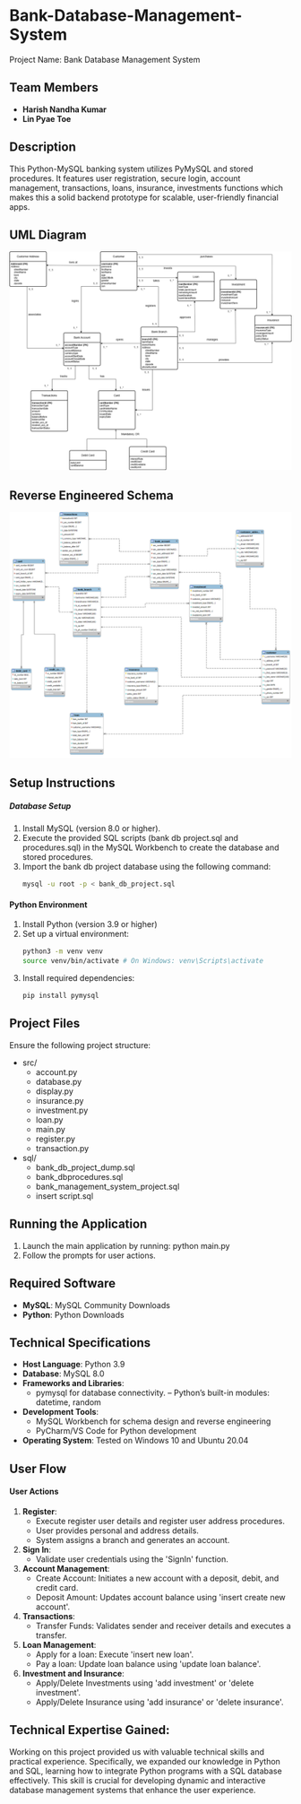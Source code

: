 # Bank-Database-Management-System
Project Name: Bank Database Management System

## Team Members

- **Harish Nandha Kumar**
- **Lin Pyae Toe**

## Description

This Python-MySQL banking system utilizes PyMySQL and stored procedures. It features user registration, secure login, account management, transactions, loans, insurance, investments functions which makes this a solid backend prototype for scalable, user-friendly financial apps.

## UML Diagram
![uml](uml/Bank_Management_Database_UML.png)

## Reverse Engineered Schema
![rschema](uml/Reverse_Engineered_Schema.png)

## Setup Instructions
##### Database Setup
1. Install MySQL (version 8.0 or higher).
2. Execute the provided SQL scripts (bank db project.sql and procedures.sql) in the MySQL Workbench to create the database and stored procedures.
3. Import the bank db project database using the following command:
   ```bash
   mysql -u root -p < bank_db_project.sql
   ```
#### Python Environment
1. Install Python (version 3.9 or higher)
2. Set up a virtual environment:
   ```bash
   python3 -m venv venv
   source venv/bin/activate # On Windows: venv\Scripts\activate
   ```
3. Install required dependencies:
   ```bash
   pip install pymysql
   ```
## Project Files
Ensure the following project structure:
- src/
  - account.py
  - database.py
  - display.py
  - insurance.py
  - investment.py
  - loan.py
  - main.py
  - register.py
  - transaction.py
- sql/
  - bank_db_project_dump.sql
  - bank_dbprocedures.sql
  - bank_management_system_project.sql
  - insert script.sql

## Running the Application
1.  Launch the main application by running: python main.py
2.  Follow the prompts for user actions.

## Required Software
- **MySQL**: MySQL Community Downloads
- **Python**: Python Downloads

## Technical Specifications
- **Host Language**: Python 3.9
- **Database**: MySQL 8.0
- **Frameworks and Libraries**:
   - pymysql for database connectivity.
   – Python’s built-in modules: datetime, random
- **Development Tools**:
   - MySQL Workbench for schema design and reverse engineering
   - PyCharm/VS Code for Python development
- **Operating System**: Tested on Windows 10 and Ubuntu 20.04

## User Flow
#### User Actions
1. **Register**:
   - Execute register user details and register user address procedures.
   - User provides personal and address details.
   - System assigns a branch and generates an account.
2. **Sign In**:
   - Validate user credentials using the 'SignIn' function.
3. **Account Management**:
   - Create Account: Initiates a new account with a deposit, debit, and credit card.
   - Deposit Amount: Updates account balance using 'insert create new account'.
4. **Transactions**:
   - Transfer Funds: Validates sender and receiver details and executes a transfer.
5. **Loan Management**:
   - Apply for a loan: Execute 'insert new loan'.
   - Pay a loan: Update loan balance using 'update loan balance'.
6. **Investment and Insurance**:
   - Apply/Delete Investments using 'add investment' or 'delete investment'.
   - Apply/Delete Insurance using 'add insurance' or 'delete insurance'.

## Technical Expertise Gained:
Working on this project provided us with valuable technical skills and practical experience. Specifically, we expanded our knowledge in Python and
SQL, learning how to integrate Python programs with a SQL database effectively. This skill is crucial for developing dynamic and interactive database
management systems that enhance the user experience.
